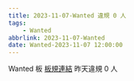 ```yaml
---
title: 2023-11-07-Wanted 違規 0 人
tags:
    - Wanted
abbrlink: 2023-11-07-Wanted
date: Wanted-2023-11-07 12:00:00
---
```

Wanted 板 [板規連結](https://www.ptt.cc/bbs/Wanted/M.1608829773.A.D3B.html)
昨天違規 0 人
